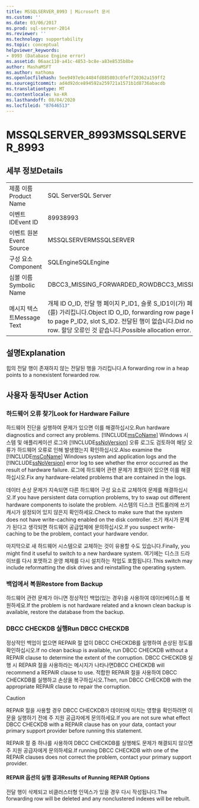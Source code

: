 ```yaml
---
title: MSSQLSERVER_8993 | Microsoft 문서
ms.custom: ''
ms.date: 03/06/2017
ms.prod: sql-server-2014
ms.reviewer: ''
ms.technology: supportability
ms.topic: conceptual
helpviewer_keywords:
- 8993 (Database Engine error)
ms.assetid: 06aac110-a41c-4853-bc8e-a83e8535b8be
author: MashaMSFT
ms.author: mathoma
ms.openlocfilehash: 5ee9497e9c4484fd885803c0feff20362a159ff2
ms.sourcegitcommit: ad4d92dce894592a259721a1571b1d8736abacdb
ms.translationtype: MT
ms.contentlocale: ko-KR
ms.lasthandoff: 08/04/2020
ms.locfileid: "87646513"
---
```

# <a name="mssqlserver_8993"></a><span data-ttu-id="1e3ef-102">MSSQLSERVER_8993</span><span class="sxs-lookup"><span data-stu-id="1e3ef-102">MSSQLSERVER_8993</span></span>
    
## <a name="details"></a><span data-ttu-id="1e3ef-103">세부 정보</span><span class="sxs-lookup"><span data-stu-id="1e3ef-103">Details</span></span>  
  
|||  
|-|-|  
|<span data-ttu-id="1e3ef-104">제품 이름</span><span class="sxs-lookup"><span data-stu-id="1e3ef-104">Product Name</span></span>|<span data-ttu-id="1e3ef-105">SQL Server</span><span class="sxs-lookup"><span data-stu-id="1e3ef-105">SQL Server</span></span>|  
|<span data-ttu-id="1e3ef-106">이벤트 ID</span><span class="sxs-lookup"><span data-stu-id="1e3ef-106">Event ID</span></span>|<span data-ttu-id="1e3ef-107">8993</span><span class="sxs-lookup"><span data-stu-id="1e3ef-107">8993</span></span>|  
|<span data-ttu-id="1e3ef-108">이벤트 원본</span><span class="sxs-lookup"><span data-stu-id="1e3ef-108">Event Source</span></span>|<span data-ttu-id="1e3ef-109">MSSQLSERVER</span><span class="sxs-lookup"><span data-stu-id="1e3ef-109">MSSQLSERVER</span></span>|  
|<span data-ttu-id="1e3ef-110">구성 요소</span><span class="sxs-lookup"><span data-stu-id="1e3ef-110">Component</span></span>|<span data-ttu-id="1e3ef-111">SQLEngine</span><span class="sxs-lookup"><span data-stu-id="1e3ef-111">SQLEngine</span></span>|  
|<span data-ttu-id="1e3ef-112">심볼 이름</span><span class="sxs-lookup"><span data-stu-id="1e3ef-112">Symbolic Name</span></span>|<span data-ttu-id="1e3ef-113">DBCC3_MISSING_FORWARDED_ROW</span><span class="sxs-lookup"><span data-stu-id="1e3ef-113">DBCC3_MISSING_FORWARDED_ROW</span></span>|  
|<span data-ttu-id="1e3ef-114">메시지 텍스트</span><span class="sxs-lookup"><span data-stu-id="1e3ef-114">Message Text</span></span>|<span data-ttu-id="1e3ef-115">개체 ID O_ID, 전달 행 페이지 P_ID1, 슬롯 S_ID1이(가) 페이지 P_ID2, 슬롯 S_ID2을(를) 가리킵니다.</span><span class="sxs-lookup"><span data-stu-id="1e3ef-115">Object ID O_ID, forwarding row page P_ID1, slot S_ID1 points to page P_ID2, slot S_ID2.</span></span> <span data-ttu-id="1e3ef-116">전달된 행이 없습니다.</span><span class="sxs-lookup"><span data-stu-id="1e3ef-116">Did not encounter forwarded row.</span></span> <span data-ttu-id="1e3ef-117">할당 오류인 것 같습니다.</span><span class="sxs-lookup"><span data-stu-id="1e3ef-117">Possible allocation error.</span></span>|  
  
## <a name="explanation"></a><span data-ttu-id="1e3ef-118">설명</span><span class="sxs-lookup"><span data-stu-id="1e3ef-118">Explanation</span></span>  
 <span data-ttu-id="1e3ef-119">힙의 전달 행이 존재하지 않는 전달된 행을 가리킵니다.</span><span class="sxs-lookup"><span data-stu-id="1e3ef-119">A forwarding row in a heap points to a nonexistent forwarded row.</span></span>  
  
## <a name="user-action"></a><span data-ttu-id="1e3ef-120">사용자 동작</span><span class="sxs-lookup"><span data-stu-id="1e3ef-120">User Action</span></span>  
  
### <a name="look-for-hardware-failure"></a><span data-ttu-id="1e3ef-121">하드웨어 오류 찾기</span><span class="sxs-lookup"><span data-stu-id="1e3ef-121">Look for Hardware Failure</span></span>  
 <span data-ttu-id="1e3ef-122">하드웨어 진단을 실행하여 문제가 있으면 이를 해결하십시오.</span><span class="sxs-lookup"><span data-stu-id="1e3ef-122">Run hardware diagnostics and correct any problems.</span></span> <span data-ttu-id="1e3ef-123">[!INCLUDE[msCoName](../../includes/msconame-md.md)] Windows 시스템 및 애플리케이션 로그와 [!INCLUDE[ssNoVersion](../../includes/ssnoversion-md.md)] 오류 로그도 검토하여 해당 오류가 하드웨어 오류로 인해 발생했는지 확인하십시오.</span><span class="sxs-lookup"><span data-stu-id="1e3ef-123">Also examine the [!INCLUDE[msCoName](../../includes/msconame-md.md)] Windows system and application logs and the [!INCLUDE[ssNoVersion](../../includes/ssnoversion-md.md)] error log to see whether the error occurred as the result of hardware failure.</span></span> <span data-ttu-id="1e3ef-124">로그에 하드웨어 관련 문제가 포함되어 있으면 이를 해결하십시오.</span><span class="sxs-lookup"><span data-stu-id="1e3ef-124">Fix any hardware-related problems that are contained in the logs.</span></span>  
  
 <span data-ttu-id="1e3ef-125">데이터 손상 문제가 지속되면 다른 하드웨어 구성 요소로 교체하여 문제를 해결하십시오.</span><span class="sxs-lookup"><span data-stu-id="1e3ef-125">If you have persistent data corruption problems, try to swap out different hardware components to isolate the problem.</span></span> <span data-ttu-id="1e3ef-126">시스템의 디스크 컨트롤러에 쓰기 캐시가 설정되어 있지 않은지 확인하세요.</span><span class="sxs-lookup"><span data-stu-id="1e3ef-126">Check to make sure that the system does not have write-caching enabled on the disk controller.</span></span> <span data-ttu-id="1e3ef-127">쓰기 캐시가 문제가 된다고 생각되면 하드웨어 공급업체에 문의하십시오.</span><span class="sxs-lookup"><span data-stu-id="1e3ef-127">If you suspect write-caching to be the problem, contact your hardware vendor.</span></span>  
  
 <span data-ttu-id="1e3ef-128">마지막으로 새 하드웨어 시스템으로 교체하는 것이 유용할 수도 있습니다.</span><span class="sxs-lookup"><span data-stu-id="1e3ef-128">Finally, you might find it useful to switch to a new hardware system.</span></span> <span data-ttu-id="1e3ef-129">여기에는 디스크 드라이브를 다시 포맷하고 운영 체제를 다시 설치하는 작업도 포함됩니다.</span><span class="sxs-lookup"><span data-stu-id="1e3ef-129">This switch may include reformatting the disk drives and reinstalling the operating system.</span></span>  
  
### <a name="restore-from-backup"></a><span data-ttu-id="1e3ef-130">백업에서 복원</span><span class="sxs-lookup"><span data-stu-id="1e3ef-130">Restore from Backup</span></span>  
 <span data-ttu-id="1e3ef-131">하드웨어 관련 문제가 아니면 정상적인 백업(있는 경우)을 사용하여 데이터베이스를 복원하세요.</span><span class="sxs-lookup"><span data-stu-id="1e3ef-131">If the problem is not hardware related and a known clean backup is available, restore the database from the backup.</span></span>  
  
### <a name="run-dbcc-checkdb"></a><span data-ttu-id="1e3ef-132">DBCC CHECKDB 실행</span><span class="sxs-lookup"><span data-stu-id="1e3ef-132">Run DBCC CHECKDB</span></span>  
 <span data-ttu-id="1e3ef-133">정상적인 백업이 없으면 REPAIR 절 없이 DBCC CHECKDB를 실행하여 손상된 정도를 확인하십시오.</span><span class="sxs-lookup"><span data-stu-id="1e3ef-133">If no clean backup is available, run DBCC CHECKDB without a REPAIR clause to determine the extent of the corruption.</span></span> <span data-ttu-id="1e3ef-134">DBCC CHECKDB 실행 시 REPAIR 절을 사용하라는 메시지가 나타나면</span><span class="sxs-lookup"><span data-stu-id="1e3ef-134">DBCC CHECKDB will recommend a REPAIR clause to use.</span></span> <span data-ttu-id="1e3ef-135">적합한 REPAIR 절을 사용하여 DBCC CHECKDB를 실행하고 손상을 복구하십시오.</span><span class="sxs-lookup"><span data-stu-id="1e3ef-135">Then, run DBCC CHECKDB with the appropriate REPAIR clause to repair the corruption.</span></span>  
  
> [!CAUTION]  
>  <span data-ttu-id="1e3ef-136">REPAIR 절을 사용할 경우 DBCC CHECKDB가 데이터에 미치는 영향을 확인하려면 이 문을 실행하기 전에 주 지원 공급자에게 문의하세요.</span><span class="sxs-lookup"><span data-stu-id="1e3ef-136">If you are not sure what effect DBCC CHECKDB with a REPAIR clause has on your data, contact your primary support provider before running this statement.</span></span>  
  
 <span data-ttu-id="1e3ef-137">REPAIR 절 중 하나를 사용하여 DBCC CHECKDB를 실행해도 문제가 해결되지 않으면 주 지원 공급자에게 문의하세요.</span><span class="sxs-lookup"><span data-stu-id="1e3ef-137">If running DBCC CHECKDB with one of the REPAIR clauses does not correct the problem, contact your primary support provider.</span></span>  
  
#### <a name="results-of-running-repair-options"></a><span data-ttu-id="1e3ef-138">REPAIR 옵션의 실행 결과</span><span class="sxs-lookup"><span data-stu-id="1e3ef-138">Results of Running REPAIR Options</span></span>  
 <span data-ttu-id="1e3ef-139">전달 행이 삭제되고 비클러스터형 인덱스가 있을 경우 다시 작성됩니다.</span><span class="sxs-lookup"><span data-stu-id="1e3ef-139">The forwarding row will be deleted and any nonclustered indexes will be rebuilt.</span></span>  
  
  
